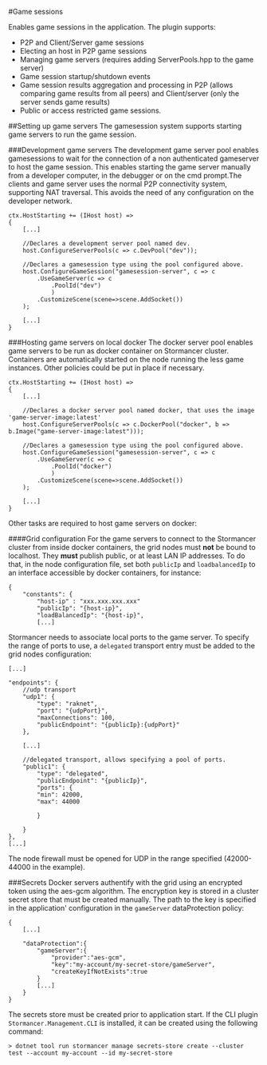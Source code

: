 #Game sessions


Enables game sessions in the application. The plugin supports:

- P2P and Client/Server game sessions
- Electing an host in P2P game sessions
- Managing game servers (requires adding ServerPools.hpp to the game server)
- Game session startup/shutdown events
- Game session results aggregation and processing in P2P (allows comparing game results from all peers) and Client/server (only the server sends game results)
- Public or access restricted game sessions.


##Setting up game servers
The gamesession system supports starting game servers to run the game session.

###Development game servers
The development game server pool enables gamesessions to wait for the connection of a non authenticated gameserver
to host the game session. This enables starting the game server manually from a developer computer, in the debugger 
or on the cmd prompt.The clients and game server uses the normal P2P connectivity system, supporting NAT traversal.
This avoids the need of any configuration on the developer network. 

    ctx.HostStarting += (IHost host) =>
    {
        [...]

        //Declares a development server pool named dev.
        host.ConfigureServerPools(c => c.DevPool("dev"));

        //Declares a gamesession type using the pool configured above.
        host.ConfigureGameSession("gamesession-server", c => c
            .UseGameServer(c => c
                .PoolId("dev")
                )
            .CustomizeScene(scene=>scene.AddSocket())
        );

        [...]
    }

###Hosting game servers on local docker
The docker server pool enables game servers to be run as docker container on Stormancer cluster. Containers are
automatically started on the node running the less game instances. Other policies could be put in place if
necessary.

    ctx.HostStarting += (IHost host) =>
    {
        [...]

        //Declares a docker server pool named docker, that uses the image 'game-server-image:latest'
        host.ConfigureServerPools(c => c.DockerPool("docker", b => b.Image("game-server-image:latest")));

        //Declares a gamesession type using the pool configured above.
        host.ConfigureGameSession("gamesession-server", c => c
            .UseGameServer(c => c
                .PoolId("docker")
                )
            .CustomizeScene(scene=>scene.AddSocket())
        );

        [...]
    }

Other tasks are required to host game servers on docker:

####Grid configuration
For the game servers to connect to the Stormancer cluster from inside docker containers, the grid nodes must **not**
be bound to localhost. They **must** publish public, or at least LAN IP addresses. To do that, in the node
configuration file, set both `publicIp` and `loadbalancedIp` to an interface accessible by docker containers, 
for instance:

    {
        "constants": {
            "host-ip" : "xxx.xxx.xxx.xxx"
            "publicIp": "{host-ip}",
            "loadBalancedIp": "{host-ip}",
            [...]

Stormancer needs to associate local ports to the game server. To specify the range of ports to use, a `delegated`
transport entry must be added to the grid nodes configuration:


    [...]

    "endpoints": {
        //udp transport
        "udp1": {
            "type": "raknet",
            "port": "{udpPort}",
            "maxConnections": 100,
            "publicEndpoint": "{publicIp}:{udpPort}"
        },
        
        [...]
        
        //delegated transport, allows specifying a pool of ports.
        "public1": {
            "type": "delegated",
            "publicEndpoint": "{publicIp}",
            "ports": {
            "min": 42000,
            "max": 44000

            }

        }
    },
    [...]

The node firewall must be opened for UDP in the range specified (42000-44000 in the example).


###Secrets
Docker servers authentify with the grid using an encrypted token using the aes-gcm algorithm. The encryption key
is stored in a cluster secret store that must be created manually. The path to the key is specified in the 
application' configuration in the `gameServer` dataProtection policy:

    {
        [...]

	    "dataProtection":{
		    "gameServer":{
			    "provider":"aes-gcm",
			    "key":"my-account/my-secret-store/gameServer",
			    "createKeyIfNotExists":true
		    }
            [...]
	    }
    }
 
The secrets store must be created prior to application start. If the CLI plugin `Stormancer.Management.CLI` is
installed, it can be created using the following command:

    > dotnet tool run stormancer manage secrets-store create --cluster test --account my-account --id my-secret-store

